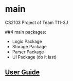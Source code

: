 # main

CS2103 Project of Team T11-3J

##4 main packages:
- Logic Package
- Storage Package
- Parser Package
- UI Package (do it last)

## [User Guide](https://docs.google.com/document/d/1PBVn3QnK8I3igFqyhH6PpXXUm5S1LoFb3tPjSZDnfbs/pub)
